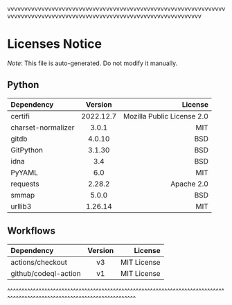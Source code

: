 vvvvvvvvvvvvvvvvvvvvvvvvvvvvvvvvvvvvvvvvvvvvvvvvvvvvvvvvvvvvvvvvvvvvvvvvvvvvvvvvvvvvvvvvvvvvvvvvvvvvvvvvvvvvvvvvvvvvvvvvv
# Licenses Notice
*Note*: This file is auto-generated. Do not modify it manually.
## Python
| Dependency | Version | License |
|:-----------|:-------:|--------:|
|certifi|2022.12.7|Mozilla Public License 2.0|
|charset-normalizer|3.0.1|MIT|
|gitdb|4.0.10|BSD|
|GitPython|3.1.30|BSD|
|idna|3.4|BSD|
|PyYAML|6.0|MIT|
|requests|2.28.2|Apache 2.0|
|smmap|5.0.0|BSD|
|urllib3|1.26.14|MIT|
## Workflows
| Dependency | Version | License |
|:-----------|:-------:|--------:|
|actions/checkout|v3|MIT License|
|github/codeql-action|v1|MIT License|
^^^^^^^^^^^^^^^^^^^^^^^^^^^^^^^^^^^^^^^^^^^^^^^^^^^^^^^^^^^^^^^^^^^^^^^^^^^^^^^^^^^^^^^^^^^^^^^^^^^^^^^^^^^^^^^^^^^^^^^^^
